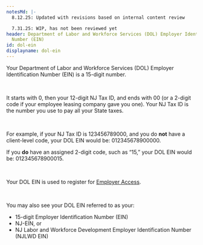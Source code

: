 ```yaml
---
notesMd: |-
  8.12.25: Updated with revisions based on internal content review 

  7.31.25: WIP, has not been reviewed yet
header: Department of Labor and Workforce Services (DOL) Employer Identification
  Number (EIN)
id: dol-ein
displayname: dol-ein
---
```

Your Department of Labor and Workforce Services (DOL) Employer Identification Number (EIN) is a 15-digit number.

&nbsp;

It starts with 0, then your 12-digit NJ Tax ID, and ends with 00 (or a 2-digit code if your employee leasing company gave you one). Your NJ Tax ID is the number you use to pay all your State taxes.

&nbsp;

For example, if your NJ Tax ID is 123456789000, and you do **not** have a client-level code, your DOL EIN would be: 012345678900000. 

If you **do** have an assigned 2-digit code, such as “15,” your DOL EIN would be: 012345678900015. 

&nbsp;

Your DOL EIN is used to register for [Employer Access](https://www.nj.gov/labor/ea/employer-services/register-update/employeraccess.shtml).

&nbsp;

You may also see your DOL EIN referred to as your:

* 15-digit Employer Identification Number (EIN)
* NJ-EIN, or
* NJ Labor and Workforce Development Employer Identification Number (NJLWD EIN)